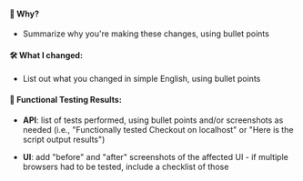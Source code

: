#### 🤔 Why?

- Summarize why you're making these changes, using bullet points

#### 🛠 What I changed:

- List out what you changed in simple English, using bullet points


#### 🚦 Functional Testing Results:

- **API**: list of tests performed, using bullet points and/or screenshots as needed (i.e., "Functionally tested Checkout on localhost" or "Here is the script output results")

- **UI**: add "before" and "after" screenshots of the affected UI - if multiple browsers had to be tested, include a checklist of those
